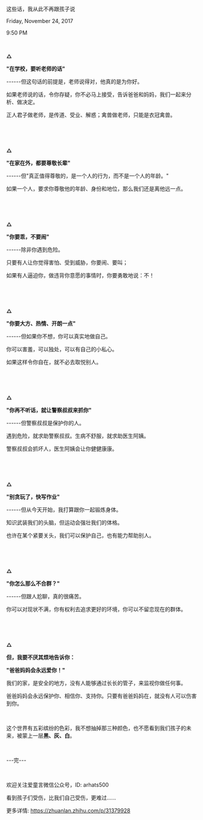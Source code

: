 这些话，我从此不再跟孩子说

Friday, November 24, 2017

9:50 PM

 

**△**

**"在学校，要听老师的话"**

------但这句话的前提是，老师说得对，他真的是为你好。

如果老师说的话，令你存疑，你不必马上接受，告诉爸爸和妈妈，我们一起来分析、做决定。

正人君子做老师，是传道、受业、解惑；禽兽做老师，只能是衣冠禽兽。

 

 

**△**

**"在家在外，都要尊敬长辈"**

------但"真正值得尊敬的，是一个人的行为，而不是一个人的年龄。"

如果一个人，要求你尊敬他的年龄、身份和地位，那么我们还是离他远一点。

 

 

**△**

**"你要乖，不要闹"**

------除非你遇到危险。

只要有人让你觉得害怕、受到威胁，你要闹、要叫；

如果有人逼迫你，做违背你意愿的事情时，你要勇敢地说：不！

 

 

**△**

**"你要大方、热情、开朗一点"**

------但如果你不想，你可以真实地做自己。

你可以害羞，可以独处，可以有自己的小私心。

如果这样令你自在，就不必去取悦别人。

 

 

**△**

**"你再不听话，就让警察叔叔来抓你"**

------但警察叔叔是保护你的人。

遇到危险，就求助警察叔叔。生病不舒服，就求助医生阿姨。

警察叔叔会抓坏人，医生阿姨会让你健健康康。

 

 

**△**

**"别贪玩了，快写作业"**

------但从今天开始，我打算跟你一起锻炼身体。

知识武装我们的头脑，但运动会强壮我们的体格。

也许在某个紧要关头，我们可以保护自己，也有能力帮助别人。

 

 

**△**

**"你怎么那么不合群？"**

------但跟人尬聊，真的很痛苦。

你可以对现状不满，你有权利去追求更好的环境，你可以不留恋现在的群体。

 

 

**△**

**但，我要不厌其烦地告诉你：**

**"爸爸妈妈会永远爱你！"**

我们的家，是安全的地方，没有人能够通过长长的管子，来监视你做任何事。

爸爸妈妈会永远保护你、相信你、支持你。只要有爸爸妈妈在，就没有人可以伤害到你。

 

这个世界有五彩缤纷的色彩，我不想抽掉那三种颜色，也不愿看到我们孩子的未来，被蒙上一层**黑、灰、白**。

 

---完---

 

欢迎关注爱童言微信公众号，ID: arhats500

看到孩子们受伤，比我们自己受伤，更难过......

更多详情: <https://zhuanlan.zhihu.com/p/31379928>
